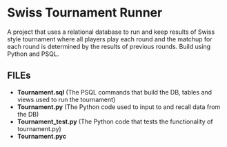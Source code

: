 # Swiss Tournament Runner
A project that uses a relational database to run and keep results of Swiss style tournament where all players play each round and the matchup for each round is determined by the results of previous rounds.  Build using Python and PSQL.

## FILEs
- **Tournament.sql** (The PSQL commands that build the DB, tables and views used to run the tournament)
- **Tournament.py** (The Python code used to input to and recall data from the DB)
- **Tournament_test.py** (The Python code that tests the functionality of tournament.py)
- **Tournament.pyc**
